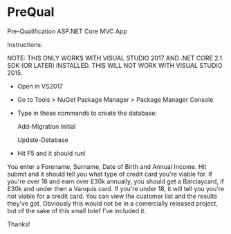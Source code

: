 # PreQual
Pre-Qualification ASP.NET Core MVC App

Instructions:

NOTE: THIS ONLY WORKS WITH VISUAL STUDIO 2017 AND .NET CORE 2.1 SDK (OR LATER) INSTALLED. THIS WILL NOT WORK WITH VISUAL STUDIO 2015.
 - Open in VS2017
 - Go to Tools > NuGet Package Manager > Package Manager Console
 - Type in these commands to create the database:
 
     Add-Migration Initial
    
     Update-Database
 - Hit F5 and it should run!

You enter a Forename, Surname, Date of Birth and Annual Income. 
Hit submit and it should tell you what type of credit card you're viable for. 
If you're over 18 and earn over £30k annually, you should get a Barclaycard, if £30k and under then a Vanquis card. 
If you're under 18, it will tell you you're not viable for a credit card.
You can view the customer list and the results they've got.
Obviously this would not be in a comercially released project, but of the sake of this small brief I've included it.

Thanks!
